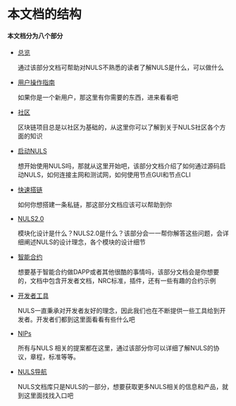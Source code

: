 # 本文档的结构

#### 本文档分为八个部分
- [总览](/zh/overview/introduction.html)

    通过该部分文档可帮助对NULS不熟悉的读者了解NULS是什么，可以做什么

- [用户操作指南](/zh/guide/NULSTransaction.html)

    如果你是一个新用户，那这里有你需要的东西，进来看看吧
- [社区](/zh/community/toolsGuide.html)

   区块链项目总是以社区为基础的，从这里你可以了解到关于NULS社区各个方面的知识
- [启动NULS](/zh/startNULS/sourceCodeStartNULS.html)

    想开始使用NULS吗，那就从这里开始吧，该部分文档介绍了如何通过源码启动NULS，如何连接主网和测试网，如何使用节点GUI和节点CLI

- [快速搭链](/zh/buildChain/buildPrivateChain.html)

    如何你想搭建一条私链，那这部分文档应该可以帮助到你
- [NULS2.0](/zh/NULSInfrastructure/NULS2.0Introduction.html)

    模块化设计是什么？NULS2.0是什么？该部分会一一帮你解答这些问题，会详细阐述NULS的设计理念，各个模块的设计细节
- [智能合约](/zh/smartContract/startSmartContract.html)

    想要基于智能合约做DAPP或者其他很酷的事情吗，该部分文档会是你想要的，文档中包含开发者文档，NRC标准，插件，还有一些有趣的合约示例
- [开发者工具](/zh/developerTools/sdk.html)

    NULS一直秉承对开发者友好的理念，因此我们也在不断提供一些工具给到开发者。开发者们都到这里面看看有些什么吧

- [NIPs](/zh/nips/NIPIntroduction.html)

    所有与NULS 相关的提案都在这里，通过该部分你可以详细了解NULS的协议，章程，标准等等。
- [NULS导航](/zh/nulsNav/NULSNav.html)

    NULS文档库只是NULS的一部分，想要获取更多NULS相关的信息和产品，就到这里面找找入口吧
